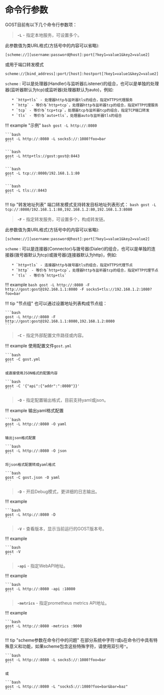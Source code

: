 # 命令行参数

GOST目前有以下几个命令行参数项：

> **`-L`** - 指定本地服务，可设置多个。

此参数值为类URL格式(方括号中的内容可以省略):

```
[scheme://][username:password@host]:port[?key1=value1&key2=value2]
```

或用于端口转发模式

```
scheme://[bind_address]:port/[host]:hostport[?key1=value1&key2=value2]
```

`scheme`
:      可以是处理器(Handler)与监听器(Listener)的组合，也可以是单独的处理器(监听器默认为tcp)或监听器(处理器默认为auto)，例如:

       * `http+tls` - 处理器http与监听器tls的组合，指定HTTPS代理服务
       * `http` - 等价与`http+tcp`，处理器http与监听器tcp的组合，指定HTTP代理服务
	   * `tcp` - 等价与`tcp+tcp`，处理器tcp与监听器tcp的组合，指定TCP端口转发
	   * `tls` - 等价与`auto+tls`，处理器auto与监听器tls的组合

!!! example "示例"
	```bash
	gost -L http://:8080
	```

	```bash
	gost -L http://:8080 -L socks5://:1080?foo=bar
	```

	```bash
	gost -L http+tls://gost:gost@:8443
	```

	```bash
	gost -L tcp://:8080/192.168.1.1:80
	```

	```bash
	gost -L tls://:8443
	```

!!! tip "转发地址列表"
    端口转发模式支持转发目标地址列表形式：
	```bash
	gost -L tcp://:8080/192.168.1.1:80,192.168.1.2:80,192.168.1.3:8080
	```

> **`-F`** - 指定转发服务，可设置多个，构成转发链。

此参数值为类URL格式(方括号中的内容可以省略):

```
[scheme://][username:password@host]:port[?key1=value1&key2=value2]
```

`scheme`
:      可以是连接器(Connector)与拨号器(Dialer)的组合，也可以是单独的连接器(拨号器默认为tcp)或拨号器(连接器默认为http)，例如:

       * `http+tls` - 连接器http与拨号器tls的组合，指定HTTPS代理节点
       * `http` - 等价与`http+tcp`，处理器http与监听器tcp的组合，指定HTTP代理节点
	   * `tls` - 等价与`http+tls`

!!! example
	```bash
    gost -L http://:8080 -F http://gost:gost@192.168.1.1:8080 -F socks5+tls://192.168.1.2:1080?foo=bar
	```

!!! tip "节点组"
    也可以通过设置地址列表构成节点组：

	```bash
	gost -L http://:8080 -F http://gost:gost@192.168.1.1:8080,192.168.1.2:8080
	```

> **`-C`** - 指定外部配置文件路径或内容。

!!! example
    使用配置文件`gost.yml`

	```bash
    gost -C gost.yml
	```

	或直接使用JSON格式的配置内容

	```bash
	gost -C '{"api":{"addr":":8080"}}'
	```

> **`-O`** - 指定配置输出格式，目前支持yaml或json。

!!! example
	输出yaml格式配置

	```bash
	gost -L http://:8080 -O yaml
	```

	输出json格式配置

	```bash
    gost -L http://:8080 -O json
	```

	将json格式配置转成yaml格式

	```bash
	gost -C gost.json -O yaml
	```

> **`-D`** - 开启Debug模式，更详细的日志输出。

!!! example

	```bash
	gost -L http://:8080 -D
	```

> **`-V`** - 查看版本，显示当前运行的GOST版本号。

!!! example

    ```bash
	gost -V
	```

> **`-api`** - 指定WebAPI地址。

!!! example

	```bash
	gost -L http://:8080 -api :18080
	```

> **`-metrics`** - 指定prometheus metrics API地址。

!!! example

    ```bash
	gost -L http://:8080 -metrics :9000
	```

!!! tip "scheme参数在命令行中的问题"
    在部分系统中字符`?`或`&`在命令行中具有特殊意义和功能，如果scheme包含这些特殊字符，请使用双引号`"`。

    ```bash
	gost -L http://:8080 -L socks5://:1080?foo=bar
	```

	或

    ```bash
	gost -L http://:8080 -L "socks5://:1080?foo=bar&bar=baz"
	```
